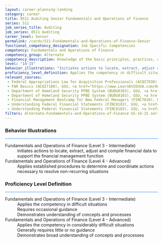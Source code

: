 ```yaml
---
layout: career-planning-landing
category: career
title: 0511 Auditing Senior Fundamentals and Operations of Finance
series: 511
job_series_title: Auditing
job_series: 0511 Auditing
career_level: Senior
permalink: /cards/511-Fundamentals-and-Operations-of-Finance-Senior
functional_competency_designation: Job Specific Competencies
competency: Fundamentals and Operations of Finance
competency_group: Alternate
competency_description: Knowledge of the basic principles, practices, and methods of financial management to include requisitions, apportionments, allotments, investments, fiscal management, activity reporting, and fiscal year guidelines.
level: "14-15"
behavior_illustrations: "Initiates actions to locate, extract, adjust and compile financial data to support the financial management function ? Applies established procedures to determine and coordinate actions necessary to resolve non-recurring situations"
proficiency_level_definition: Applies the competency in difficult situations ? Requires occasional guidance ? Demonstrates understanding of concepts and processes ? Applies the competency in considerably difficult situations ? Generally requires little or no guidance ? Demonstrates broad understanding of concepts and processes
relevant_courses: 
 - Federal Appropriations Law for Acquisition Professionals (ACQI7030), GSU, <a href="https://www.LearnAtGSUSA.com/ACQI7032">https://www.LearnAtGSUSA.com/ACQI7032</a>
 - FAR Basics (ACQI7100), GSU, <a href="https://www.LearnAtGSUSA.com/ACQI7110">https://www.LearnAtGSUSA.com/ACQI7110</a>
 - Department of Homeland Security PPBE System (BUDG8103), GSU, <a href="https://www.LearnAtGSUSA.com/BUDG8109">https://www.LearnAtGSUSA.com/BUDG8109</a>
 - Department of Homeland Security PPBE System (BUDG8103), GSU, <a href="https://www.LearnAtGSUSA.com/BUDG8113">https://www.LearnAtGSUSA.com/BUDG8113</a>
 - Financial Management Bootcamp for New Federal Managers (FINC7010), GSU, <a href="https://www.LearnAtGSUSA.com/FINC7020">https://www.LearnAtGSUSA.com/FINC7020</a>
 - Understanding Federal Financial Statements (FINC8103), GSU, <a href="https://www.LearnAtGSUSA.com/FINC8109">https://www.LearnAtGSUSA.com/FINC8109</a>
 - Understanding Federal Financial Statements (FINC8103), GSU, <a href="https://www.LearnAtGSUSA.com/FINC8113">https://www.LearnAtGSUSA.com/FINC8113</a>
filters: Alternate-Fundamentals-and-Operations-of-Finance GS-14-15 series-0511
---
```


<div class="desktop:grid-col-6 margin-y-3">
  <div class="border-top-2 bg-white padding-3 shadow-5 height-full members-hover border-1px button-border border-top-blue radius-lg card-text-color">
    <h3>Behavior Illustrations</h3>
    <hr style="background-color: #2680EB !important;"/>
    <dl class="text-base card-content-color"><dt>Fundamentals and Operations of Finance (Level 3 - Intermediate)</dt><dd>Initiates actions to locate, extract, adjust and compile financial data to support the financial management function</dd><dt>Fundamentals and Operations of Finance (Level 4 - Advanced)</dt><dd>Applies established procedures to determine and coordinate actions necessary to resolve non-recurring situations</dd></dl>
  </div>
</div>
<div class="desktop:grid-col-6 margin-y-3">
  <div class="border-top-2 bg-white padding-3 shadow-5 height-full members-hover border-1px button-border border-top-blue radius-lg card-text-color">
    <h3>Proficiency Level Definition</h3>
     <hr style="background-color: #2680EB !important;"/>
    <dl class="text-base card-content-color"><dt>Fundamentals and Operations of Finance (Level 3 - Intermediate)</dt><dd>Applies the competency in difficult situations </dd><dd> Requires occasional guidance </dd><dd> Demonstrates understanding of concepts and processes</dd><dt>Fundamentals and Operations of Finance (Level 4 - Advanced)</dt><dd>Applies the competency in considerably difficult situations </dd><dd> Generally requires little or no guidance </dd><dd> Demonstrates broad understanding of concepts and processes</dd></dl>
  </div>
</div>